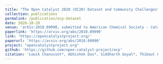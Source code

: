 ```yaml
---
title: "The Open Catalyst 2020 (OC20) Dataset and Community Challenges"
collection: publications
permalink: /publication/ocp-dataset
date: 2020-10-20
venue: 'arXiv:2010.09990, submitted to American Chemical Society - Catalysis'
paperlink: 'https://arxiv.org/abs/2010.09990'
link: 'https://opencatalystproject.org/'
paperurl: 'https://arxiv.org/abs/2010.09990'
project: "opencatalystproject.org"
github: 'https://github.com/open-catalyst-project/ocp'
citation: 'Lowik Chanussot*, Abhishek Das*, Siddharth Goyal*, Thibaut Lavril*, Muhammed Shuaibi*, Morgane Riviere, Kevin Tran, Javier Heras-Domingo, Caleb Ho, Weihua Hu, Aini Palizhati, Anuroop Sriram, Brandon Wood, Junwoong Yoon, Devi Parikh, C. Lawrence Zitnick, Zachary Ulissi: “The Open Catalyst 2020 (OC20) Dataset and Community Challenges”, 2020; arXiv:2010.09990.'
---
```

